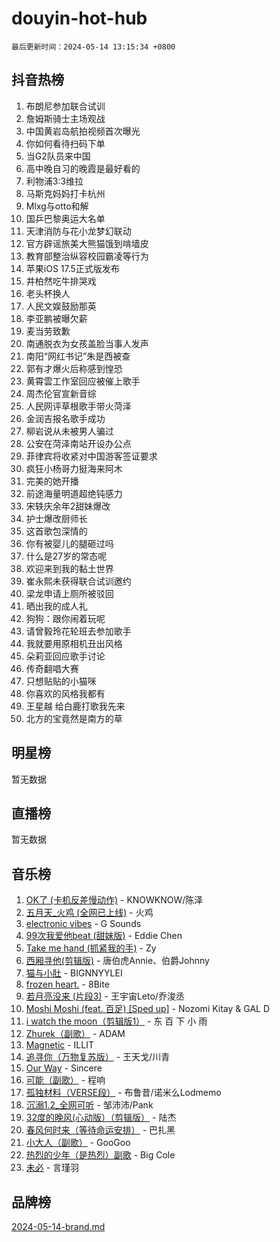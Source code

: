 # douyin-hot-hub

`最后更新时间：2024-05-14 13:15:34 +0800`

## 抖音热榜

1. 布朗尼参加联合试训
1. 詹姆斯骑士主场观战
1. 中国黄岩岛航拍视频首次曝光
1. 你如何看待扫码下单
1. 当G2队员来中国
1. 高中晚自习的晚霞是最好看的
1. 利物浦3:3维拉
1. 马斯克妈妈打卡杭州
1. Mlxg与otto和解
1. 国乒巴黎奥运大名单
1. 天津消防与花小龙梦幻联动
1. 官方辟谣旅美大熊猫饿到啃墙皮
1. 教育部整治纵容校园霸凌等行为
1. 苹果iOS 17.5正式版发布
1. 井柏然吃牛排哭戏
1. 老头杯换人
1. 人民文娱鼓励那英
1. 李亚鹏被曝欠薪
1. 麦当劳致歉
1. 南通脱衣为女孩盖脸当事人发声
1. 南阳“网红书记”朱是西被查
1. 郭有才爆火后称感到惶恐
1. 黄霄雲工作室回应被催上歌手
1. 周杰伦官宣新音综
1. 人民网评草根歌手带火菏泽
1. 金润吉报名歌手成功
1. 柳岩说从未被男人骗过
1. 公安在菏泽南站开设办公点
1. 菲律宾将收紧对中国游客签证要求
1. 疯狂小杨哥力挺海来阿木
1. 完美的她开播
1. 前途海量明道超绝钝感力
1. 宋轶庆余年2甜妹爆改
1. 护士爆改厨师长
1. 这首歌包深情的
1. 你有被婴儿的腿砸过吗
1. 什么是27岁的常态呢
1. 欢迎来到我的黏土世界
1. 崔永熙未获得联合试训邀约
1. 梁龙申请上厕所被驳回
1. 晒出我的成人礼
1. 狗狗：跟你闹着玩呢
1. 请曾毅玲花轮班去参加歌手
1. 我就要用原相机丑出风格
1. 朵莉亚回应歌手讨论
1. 传奇翻唱大赛
1. 只想贴贴的小猫咪
1. 你喜欢的风格我都有
1. 王星越 给白鹿打歌我先来
1. 北方的宝竟然是南方的草

## 明星榜

暂无数据

## 直播榜

暂无数据

## 音乐榜

1. [OK了 (卡机反差慢动作)](https://sf6-cdn-tos.douyinstatic.com/obj/tos-cn-ve-2774/osXWgLGizaDPmw9B0CIggvCFeIAAebk1YMe8jD) - KNOWKNOW/陈泽
1. [五月天_火鸡 (全网已上线)](https://sf5-hl-cdn-tos.douyinstatic.com/obj/tos-cn-ve-2774/oEtOMSQZstjlJ4nfBEgeqN29IbWjkmDBrFtF2C) - 火鸡
1. [electronic vibes](https://sf5-hl-cdn-tos.douyinstatic.com/obj/tos-cn-ve-2774/oMIpXkYtpBe14gZjOFMCLfhBv1zjK1O3Ztar9Q) - G Sounds
1. [99次我爱他beat (甜妹版)](https://sf5-hl-cdn-tos.douyinstatic.com/obj/tos-cn-ve-2774/ocBPCLaDWFQr2tJdQmEDjGfSYIjegYYPBQZykZ) - Eddie Chen
1. [Take me hand (抓紧我的手)](https://sf27-cdn-tos.douyinstatic.com/obj/tos-cn-ve-2774/os8GB2fDQQmJZTmtomg0gHX5fBACiEgcFgEKYg) - Zy
1. [西厢寻他(剪辑版)](https://sf5-hl-cdn-tos.douyinstatic.com/obj/tos-cn-ve-2774/oUsAVfAQKlRNxEv5qxvIB8o5qmIWUcXbzJKJhw) - 唐伯虎Annie、伯爵Johnny
1. [猫与小肚](https://sf27-cdn-tos.douyinstatic.com/obj/tos-cn-ve-2774/osZeoClMECgK8DYl6VebABgbchEtPYQjZEnRtd) - BIGNNYYLEI
1. [frozen heart.](https://sf5-hl-cdn-tos.douyinstatic.com/obj/tos-cn-ve-2774/oIIWJfyjIACZA9zQMtnJ6hQQhFC4vhCupoRBsO) - 8Bite
1. [若月亮没来 (片段3)](https://sf5-hl-cdn-tos.douyinstatic.com/obj/tos-cn-ve-2774/okfyEUsGW1B1ovJi5JiN9IjvAT2lMwA054GoEB) - 王宇宙Leto/乔浚丞
1. [Moshi Moshi (feat. 百足) [Sped up]](https://sf3-cdn-tos.douyinstatic.com/obj/tos-cn-ve-2774/ocCPFQcXJLeroaIdQLIGAoeeYM3OAUYGDguHXz) - Nozomi Kitay & GAL D
1. [i watch the moon（剪辑版1）](https://sf5-hl-cdn-tos.douyinstatic.com/obj/tos-cn-ve-2774/o0I9mSChzHZANMJIEBfkCQzzg6N5WAcVtqft9P) - 东 百 下 小 雨
1. [Zhurek（副歌）](https://sf3-cdn-tos.douyinstatic.com/obj/tos-cn-ve-2774/ooQm8FBZQDlf0btEYgVpCcSCQfrdJGBEKZYBGS) - ADAM
1. [Magnetic](https://sf27-cdn-tos.douyinstatic.com/obj/tos-cn-ve-2774/oAQCYdBNZfLACGDmVFAsfAtpy32tqErgQ3XgBN) - ILLIT
1. [追寻你（万物复苏版）](https://sf5-hl-cdn-tos.douyinstatic.com/obj/tos-cn-ve-2774/oYeAZJsbjIDit9APmBg8u6uDUQnHmoCf3gbo74) - 王天戈/川青
1. [Our Way](https://sf5-hl-cdn-tos.douyinstatic.com/obj/tos-cn-ve-2774/o8tPEkQgQNCe0DPeFwZzYrbqLlnzBBrYidWkEZ) - Sincere
1. [可能（副歌）](https://sf5-hl-cdn-tos.douyinstatic.com/obj/tos-cn-ve-2774/cde1731888894259b333569393c2fb51) - 程响
1. [孤独材料（VERSE段）](https://sf5-hl-cdn-tos.douyinstatic.com/obj/tos-cn-ve-2774/ocX7glDNHYlwFeYrGQfBZoThtvPWy8tCCEBGKQ) - 布鲁昔/诺米么Lodmemo
1. [沉溺1.2_全网可听](https://sf27-cdn-tos.douyinstatic.com/obj/tos-cn-ve-2774/ok2QoiBqsWAX9McZmWiI9gAB0EzwD4Xj6yfmtH) - 邹沛沛/Pank
1. [32度的晚风(心动版）（剪辑版）](https://sf5-hl-cdn-tos.douyinstatic.com/obj/tos-cn-ve-2774/owNyabsyWdzUulxhoJfK8IBXgp0UMQAHpvGh2B) - 陆杰
1. [春风何时来（等待命运安排）](https://sf5-hl-cdn-tos.douyinstatic.com/obj/tos-cn-ve-2774/oICBNbD3gelMfB4WgiD1KI2jQtXZE2FgHLwtsl) - 巴扎黑
1. [小大人（副歌）](https://sf5-hl-cdn-tos.douyinstatic.com/obj/tos-cn-ve-2774/oIhaDwehWhLFsVIG7QIICLLazDNGJAGg5geeb4) - GooGoo
1. [热烈的少年（是热烈）副歌](https://sf5-hl-cdn-tos.douyinstatic.com/obj/tos-cn-ve-2774/owVNI0CLDAUMtSz6TEYvfFBFL4UDFFhLfgK8fa) - Big Cole
1. [未必](https://sf5-hl-cdn-tos.douyinstatic.com/obj/tos-cn-ve-2774/ogntQMFnKQDZUgTCYuJgfLEtleYZZFxBQqhhFB) - 言瑾羽

## 品牌榜

[2024-05-14-brand.md](2024-05-14-brand.md)
